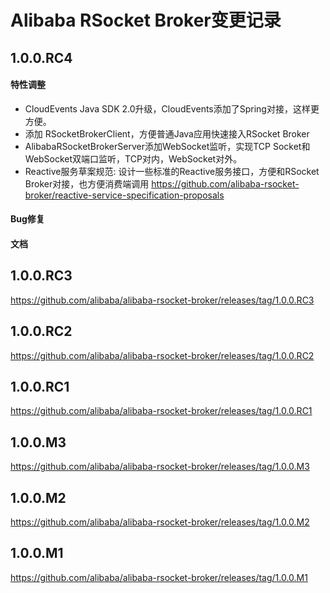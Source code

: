 Alibaba RSocket Broker变更记录
==========================

## 1.0.0.RC4

#### 特性调整

* CloudEvents Java SDK 2.0升级，CloudEvents添加了Spring对接，这样更方便。
* 添加 RSocketBrokerClient，方便普通Java应用快速接入RSocket Broker
* AlibabaRSocketBrokerServer添加WebSocket监听，实现TCP Socket和WebSocket双端口监听，TCP对内，WebSocket对外。
* Reactive服务草案规范: 设计一些标准的Reactive服务接口，方便和RSocket Broker对接，也方便消费端调用 https://github.com/alibaba-rsocket-broker/reactive-service-specification-proposals

#### Bug修复


#### 文档


## 1.0.0.RC3

https://github.com/alibaba/alibaba-rsocket-broker/releases/tag/1.0.0.RC3

## 1.0.0.RC2

https://github.com/alibaba/alibaba-rsocket-broker/releases/tag/1.0.0.RC2

## 1.0.0.RC1

https://github.com/alibaba/alibaba-rsocket-broker/releases/tag/1.0.0.RC1

## 1.0.0.M3

https://github.com/alibaba/alibaba-rsocket-broker/releases/tag/1.0.0.M3

## 1.0.0.M2

https://github.com/alibaba/alibaba-rsocket-broker/releases/tag/1.0.0.M2

## 1.0.0.M1

https://github.com/alibaba/alibaba-rsocket-broker/releases/tag/1.0.0.M1